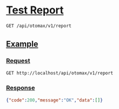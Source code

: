 # [Test Report]()

<!--
@category Internal
-->

```bash
GET /api/otomax/v1/report
```

## [Example]()

### [Request]()

```bash
GET http://localhost/api/otomax/v1/report
```

### [Response]()

```json
{"code":200,"message":"OK","data":[]}
```